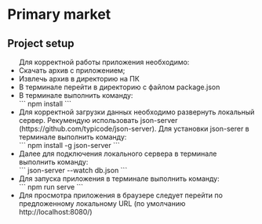 # Primary market

## Project setup

<ul>Для корректной работы приложения необходимо:
    <li>Скачать архив с приложением;</li>
    <li>Извлечь архив в директорию на ПК</li>
    <li>В терминале перейти в директорию с файлом package.json</li>
    <li>В терминале выполнить команду: </br>
```
npm install
```
    </li>
    <li>Для корректной загрузки данных необходимо развернуть локальный сервер. Рекумендую использовать json-server (https://github.com/typicode/json-server).
        Для установки json-serer в терминале выполнить команду:</br>
```
npm install -g json-server
```
    </li>
    <li>Далее для подключения локального сервера в терминале выполнить команду:</br>
```
json-server --watch db.json
```
    </li>
    <li>Для запуска приложения в терминале выполнить команду:</br>
```
npm run serve
```
    </li>
    <li>Для просмотра приложения в браузере следует перейти по предложенному локальному URL (по умолчанию http://localhost:8080/)</li>

